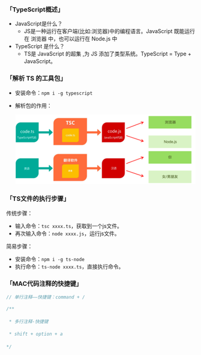 ### 「TypeScript概述」

- JavaScript是什么？
  - JS是一种运行在客户端(比如:浏览器)中的编程语言。JavaScript 既能运行在 浏览器 中，也可以运行在 Node.js 中
- TypeScript 是什么？
  - TS是 JavaScript 的超集 ,为 JS 添加了类型系统。TypeScript = Type + JavaScript。



### 「解析 TS 的工具包」

- 安装命令：`npm i -g typescript`

- 解析包的作用：

  ![image-20220425011619237](TypeScript知识点.assets/image-20220425011619237.png)

  

### 「TS文件的执行步骤」

传统步骤：

- 输入命令：`tsc xxxx.ts`，获取到一个js文件。
- 再次输入命令：`node xxxx.js`，运行js文件。

简易步骤：

- 安装命令：`npm i -g ts-node`
- 执行命令：`ts-node xxxx.ts`，直接执行命令。



### 「MAC代码注释的快捷键」

```js
// 单行注释——快捷键：command + /
```

```js
/**

 * 多行注释-快捷键

 * shift + option + a

*/

```





















